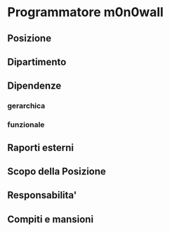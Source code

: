 # Programmatore m0n0wall

## Posizione

## Dipartimento

## Dipendenze

### gerarchica

### funzionale

## Raporti esterni

## Scopo della Posizione

## Responsabilita'

## Compiti e mansioni
